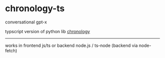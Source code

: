 # chronology-ts
conversational gpt-x

typscript version of python lib [chronology](https://github.com/OthersideAI/chronology#fetch_max_search_doc)

---

works in frontend js/ts or backend node.js / ts-node (backend via node-fetch)
